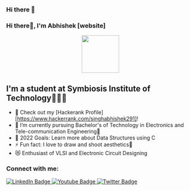 ### Hi there 👋

<!--
**Abhishek-Singh296/Abhishek-Singh296** is a ✨ _special_ ✨ repository because its `README.md` (this file) appears on your GitHub profile.

Here are some ideas to get you started:

- 🔭 I’m currently working on ...
- 🌱 I’m currently learning ...
- 👯 I’m looking to collaborate on ...
- 🤔 I’m looking for help with ...
- 💬 Ask me about ...
- 📫 How to reach me: ...
- 😄 Pronouns: ...
- ⚡ Fun fact: ...
-->
### Hi there👋, I'm Abhishek [website]
<div id="header" align="center">
  <img src="https://media.giphy.com/media/M9gbBd9nbDrOTu1Mqx/giphy.gif" width="100"/>
</div>

## I'm a student at Symbiosis Institute of Technology👨🏻‍🎓
- 🔭 Check out my [Hackerank Profile][https://www.hackerrank.com/singhabhishek291]!
- 🌱 I’m currently pursuing Bachelor's of Technology in Electronics and Tele-communication Engineering🏫
- 🥅 2022 Goals: Learn more about Data Structures using C
- ⚡ Fun fact: I love to draw and shoot aesthetics📸
- 😻 Enthusiast of VLSI and Electronic Circuit Designing

### Connect with me:

<div id="badges">
  <a href="your-linkedin-URL">
    <img src="https://img.shields.io/badge/LinkedIn-blue?style=for-the-badge&logo=linkedin&logoColor=white" alt="LinkedIn Badge"/>
  </a>
  <a href="your-youtube-URL">
    <img src="https://img.shields.io/badge/YouTube-red?style=for-the-badge&logo=youtube&logoColor=white" alt="Youtube Badge"/>
  </a>
  <a href="your-twitter-URL">
    <img src="https://img.shields.io/badge/Twitter-blue?style=for-the-badge&logo=twitter&logoColor=white" alt="Twitter Badge"/>
  </a>
</div>
